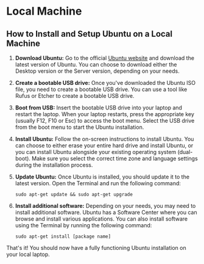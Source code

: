 # Local Machine

## How to Install and Setup Ubuntu on a Local Machine

1. **Download Ubuntu:** Go to the official [Ubuntu website](https://ubuntu.com/download) and download the latest version of Ubuntu. You can choose to download either the Desktop version or the Server version, depending on your needs.

2. **Create a bootable USB drive:** Once you've downloaded the Ubuntu ISO file, you need to create a bootable USB drive. You can use a tool like Rufus or Etcher to create a bootable USB drive.

3. **Boot from USB:** Insert the bootable USB drive into your laptop and restart the laptop. When your laptop restarts, press the appropriate key (usually F12, F10 or Esc) to access the boot menu. Select the USB drive from the boot menu to start the Ubuntu installation.

4. **Install Ubuntu:** Follow the on-screen instructions to install Ubuntu. You can choose to either erase your entire hard drive and install Ubuntu, or you can install Ubuntu alongside your existing operating system (dual-boot). Make sure you select the correct time zone and language settings during the installation process.

5. **Update Ubuntu:** Once Ubuntu is installed, you should update it to the latest version. Open the Terminal and run the following command: 
    ```
    sudo apt-get update && sudo apt-get upgrade
    ```

6. **Install additional software:** Depending on your needs, you may need to install additional software. Ubuntu has a Software Center where you can browse and install various applications. You can also install software using the Terminal by running the following command:
    ```
    sudo apt-get install [package name]
    ```

That's it! You should now have a fully functioning Ubuntu installation on your local laptop.

